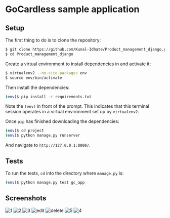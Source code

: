# GoCardless sample application

## Setup

The first thing to do is to clone the repository:

```sh
$ git clone https://github.com/Kunal-Idhate/Product_management_django.git
$ cd Product_management_django
```

Create a virtual environment to install dependencies in and activate it:

```sh
$ virtualenv2 --no-site-packages env
$ source env/bin/activate
```

Then install the dependencies:

```sh
(env)$ pip install -r requirements.txt
```
Note the `(env)` in front of the prompt. This indicates that this terminal
session operates in a virtual environment set up by `virtualenv2`.

Once `pip` has finished downloading the dependencies:
```sh
(env)$ cd project
(env)$ python manage.py runserver
```
And navigate to `http://127.0.0.1:8000/`.



## Tests

To run the tests, `cd` into the directory where `manage.py` is:
```sh
(env)$ python manage.py test gc_app
```
## Screenshots

![1](https://github.com/Kunal-Idhate/Product_management_django/assets/104858057/310fb496-ef72-4b92-b5db-233ab3ea32aa)
![2](https://github.com/Kunal-Idhate/Product_management_django/assets/104858057/6638a65e-7fd4-45b0-9723-aa9445ff2cee)
![3](https://github.com/Kunal-Idhate/Product_management_django/assets/104858057/699d5eff-9b9e-4cc4-a785-35d5aeeb17bd)
![edit](https://github.com/Kunal-Idhate/Product_management_django/assets/104858057/f1fc780b-4746-49db-8dd1-980af85cfe3a)
![delete](https://github.com/Kunal-Idhate/Product_management_django/assets/104858057/5e3d29ee-3bb0-42f6-99b3-cfd5e4d55369)
![5](https://github.com/Kunal-Idhate/Product_management_django/assets/104858057/591af661-b757-4525-adda-e06f2153de88)
![4](https://github.com/Kunal-Idhate/Product_management_django/assets/104858057/a971c927-714a-4b0b-97fa-ad9066a8414c)


